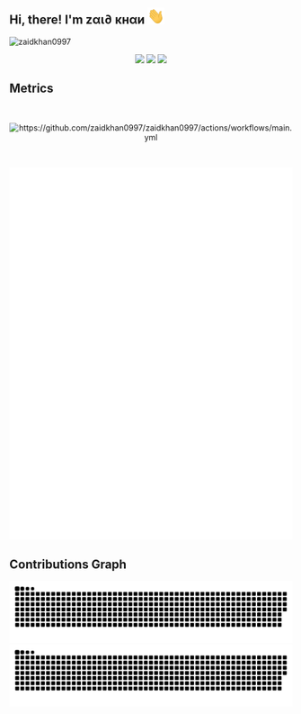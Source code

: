 ## Hi, there! I'm zαι∂ κнαи  <img src="https://github.com/zaidkhan0997/zaidkhan0997/blob/main/Hi.gif" width="30px">

<img src="https://komarev.com/ghpvc/?username=zaidkhan0997&style=flat-square" alt="zaidkhan0997" /><br>

<p align="center">
<a href="https://github.com/zaidkhan0997"> <img src="https://img.shields.io/badge/-Github-000?style=flat&logo=Github&logoColor=white" /></a>
<a href="https://www.instagram.com/zaidkhan0997"> <img src="https://img.shields.io/badge/-Instagram-c13584?style=flat&labelColor=c13584&logo=instagram&logoColor=white" /></a>
<a href="mailto:kzaid0997@gmail.com"> <img src="https://img.shields.io/badge/-Gmail-c14438?style=flat&logo=Gmail&logoColor=white" /></p></a>

## Metrics
<br>
<p align="center">
<img src="https://github.com/zaidkhan0997/zaidkhan0997/actions/workflows/main.yml/badge.svg" alt="https://github.com/zaidkhan0997/zaidkhan0997/actions/workflows/main.yml" /><br></p>
</p>

<br>
<p align="center">
<img src="https://github.com/zaidkhan0997/zaidkhan0997/blob/main/github-metrics.svg" alt="zaidkhan0997" /><br>
</p>

## Contributions Graph
![Snake Light](https://github.com/zaidkhan0997/zaidkhan0997/blob/snake/zaid-snake-light.svg#gh-light-mode-only)
![Snake Dark](https://github.com/zaidkhan0997/zaidkhan0997/blob/snake/zaid-snake-dark.svg#gh-dark-mode-only)

